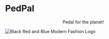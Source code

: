 # PedPal

<p align="center">Pedal for the planet!</p>

![Black Red and Blue Modern Fashion Logo](https://user-images.githubusercontent.com/77115883/232805621-a0c359a2-0d1b-45a1-ab41-de77dcfb4ccf.gif)
